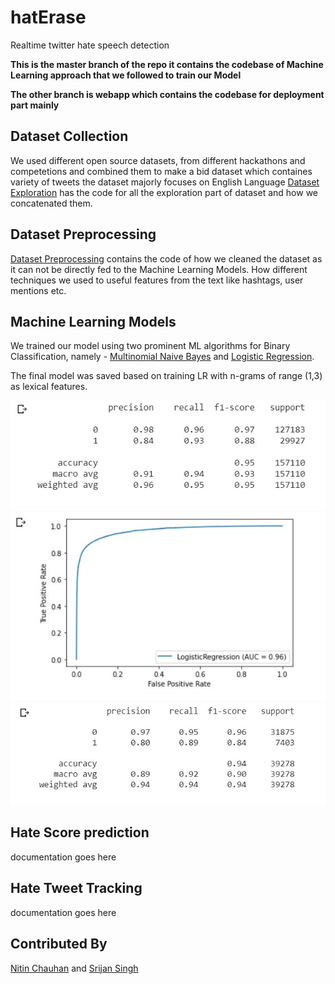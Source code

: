 # hatErase
Realtime twitter hate speech  detection

**This is the master branch of the repo it contains the codebase of Machine Learning approach that we followed to train our Model**

**The other branch is webapp which contains the codebase for deployment part mainly**

## Dataset Collection

We used different open source datasets, from different hackathons and competetions and combined them to make a bid dataset which containes variety of tweets the dataset majorly focuses on English Language
[Dataset Exploration](Dataset_Exploration.ipynb) has the code for all the exploration part of dataset and how we concatenated them.

## Dataset Preprocessing

[Dataset Preprocessing](dataset_preprocess.ipynb) contains the code of how we cleaned the dataset as it can not be directly fed to the Machine Learning Models. How different techniques we used to useful features from the text like hashtags, user mentions etc.

## Machine Learning Models
We trained our model using two prominent ML algorithms for Binary Classification, namely - [Multinomial Naive Bayes](MNB_training.ipynb) and [Logistic Regression](LR_training.ipynb).

The final model was saved based on training LR with n-grams of range (1,3) as lexical features.

![alttext](image1.jpg)
![alttext](image2.jpg)
![alttext](image3.jpg)

## Hate Score prediction
documentation goes here

## Hate Tweet Tracking
documentation goes here

## Contributed By
[Nitin Chauhan](https://github.com/hammer1234567) and [Srijan Singh](https://github.com/srijansingh53)
